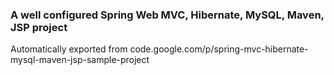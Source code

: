 ### A well configured Spring Web MVC, Hibernate, MySQL, Maven, JSP project

Automatically exported from code.google.com/p/spring-mvc-hibernate-mysql-maven-jsp-sample-project
